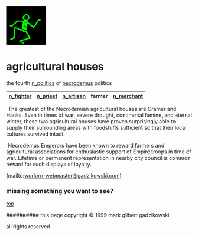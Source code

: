 ![dancer](assets/dancer.gif)

# agricultural houses



 the fourth  [n_politics](n_politics.md)  of  [necrodemus](necrodemus.md)  politics

|  [n_fighter](n_fighter.md)  |  [n_priest](n_priest.md)  |  [n_artisan](n_artisan.md)  | **farmer** |  [n_merchant](n_merchant.md)  | 
| --------------------------- | ------------------------- | --------------------------- | ---------- | ----------------------------- | 

 





 

 ![xparent](assets/xparent.gif)  The greatest of the Necrodemian agricultural houses are Cramer and Hanks. Even in times of war, severe drought, continental famine, and eternal winter, these two agricultural houses have proven surprisingly able to supply their surrounding areas with foodstuffs sufficient so that their local cultures survived intact. 

 ![xparent](assets/xparent.gif)  Necrodemus Emperors have been known to reward farmers and agricultural associations for enthusiastic support of Empire troops in time of war. Lifetime or permanent representation in nearby city council is common reward for such displays of loyalty. 

 (mailto:worlorn-webmaster@gadzikowski.com) 

 
### missing something you want to see?



 [top](#top) 

 
########## this page copyright © 1999 mark gilbert gadzikowski

 all rights reserved